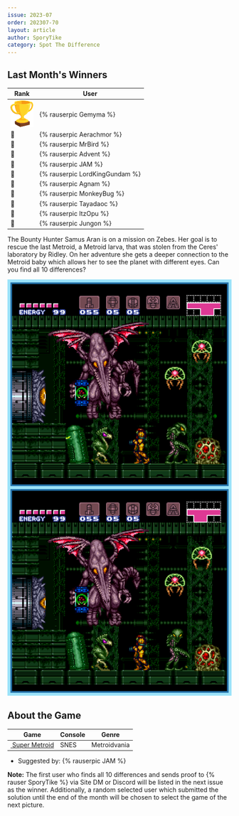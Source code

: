 ```yaml
---
issue: 2023-07
order: 202307-70
layout: article
author: SporyTike
category: Spot The Difference
---
```


## Last Month's Winners

<table><thead><tr><th>Rank</th><th>User</th></tr></thead><tbody>
  <tr><td><img src="../../img/trophy_small.png"/></td><td><div class="bingo-winner-small">{% rauserpic Gemyma %}</div></td></tr>
  <tr><td>🥈</td><td>{% rauserpic Aerachmor %}</td></tr>
  <tr><td>🥉</td><td>{% rauserpic MrBird %}</td></tr>
  <tr><td>🏅</td><td>{% rauserpic Advent %}</td></tr>
  <tr><td>🏅</td><td>{% rauserpic JAM %}</td></tr>
  <tr><td>🏅</td><td>{% rauserpic LordKingGundam %}</td></tr>
  <tr><td>🏅</td><td>{% rauserpic Agnam %}</td></tr>
  <tr><td>🏅</td><td>{% rauserpic MonkeyBug %}</td></tr>
  <tr><td>🏅</td><td>{% rauserpic Tayadaoc %}</td></tr>
  <tr><td>🏅</td><td>{% rauserpic ItzOpu %}</td></tr>
  <tr><td>🏅</td><td>{% rauserpic Jungon %}</td></tr>
</tbody></table>

The Bounty Hunter Samus Aran is on a mission on Zebes. Her goal is to rescue the last Metroid, a Metroid larva, that was stolen from the Ceres' laboratory by Ridley. On her adventure she gets a deeper connection to the Metroid baby which allows her to see the planet with different eyes. Can you find all 10 differences?

<p align="center">
  <img src="img/Fun/SpotTheDifference.png" />
</p>

## About the Game

| Game                                                                                                                                                                                                                      | Console | Genre        |
| ------------------------------------------------------------------------------------------------------------------------------------------------------------------------------------------------------------------------- | ------- | ------------ |
| <a class="gameicon-link" href="https://retroachievements.org/game/236" target="_blank" rel="noopener"> <img class="gameicon" src="https://retroachievements.org/Images/060989.png" alt=""> <span>Super Metroid</span></a> | SNES    | Metroidvania |


* Suggested by: {% rauserpic JAM %}

**Note:** The first user who finds all 10 differences and sends proof to {% rauser SporyTike %} via Site DM or Discord will be listed in the next issue as the winner. Additionally, a random selected user which submitted the solution until the end of the month will be chosen to select the game of the next picture.
